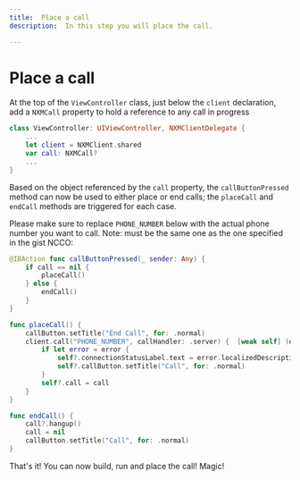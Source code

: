 ```yaml
---
title:  Place a call
description:  In this step you will place the call.

---
```


Place a call
============

At the top of the `ViewController` class, just below the `client` declaration, add a `NXMCall` property to hold a reference to any call in progress

```swift
class ViewController: UIViewController, NXMClientDelegate {
    ...
    let client = NXMClient.shared
    var call: NXMCall?
    ...
}
```

Based on the object referenced by the `call` property, the `callButtonPressed` method can now be used to either place or end calls; the `placeCall` and `endCall` methods are triggered for each case.

Please make sure to replace `PHONE_NUMBER` below with the actual phone number you want to call. Note: must be the same one as the one specified in the gist NCCO:

```swift
@IBAction func callButtonPressed(_ sender: Any) {
    if call == nil {
        placeCall()
    } else {
        endCall()
    }
}

func placeCall() {
    callButton.setTitle("End Call", for: .normal)
    client.call("PHONE_NUMBER", callHandler: .server) {  [weak self] (error, call) in
        if let error = error {
            self?.connectionStatusLabel.text = error.localizedDescription
            self?.callButton.setTitle("Call", for: .normal)
        }
        self?.call = call
    }
}

func endCall() {
    call?.hangup()
    call = nil
    callButton.setTitle("Call", for: .normal)
}
```

That's it\! You can now build, run and place the call\! Magic\!

